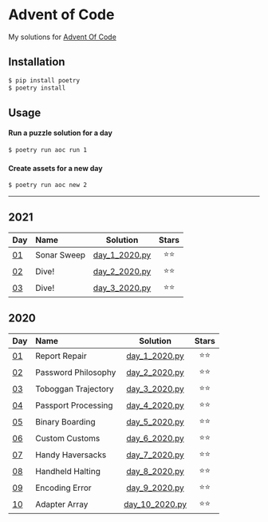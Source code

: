 # Advent of Code
My solutions for [Advent Of Code](https://adventofcode.com/)

## Installation
```bash
$ pip install poetry
$ poetry install
```

## Usage
#### Run a puzzle solution for a day
```bash
$ poetry run aoc run 1
```

#### Create assets for a new day
```bash
$ poetry run aoc new 2
```

---

## 2021
| Day | Name | Solution | Stars |
|:------------- |:-------------|:-----:|:-----:|
|[01](https://adventofcode.com/2021/day/1)|Sonar Sweep|[day_1_2020.py](/aoc/2021/day_1_2021.py)|⭐⭐|
|[02](https://adventofcode.com/2021/day/2)|Dive!|[day_2_2020.py](/aoc/2021/day_2_2021.py)|⭐⭐|
|[03](https://adventofcode.com/2021/day/3)|Dive!|[day_3_2020.py](/aoc/2021/day_3_2021.py)|⭐⭐|

## 2020
| Day | Name | Solution | Stars |
|:------------- |:-------------|:-----:|:-----:|
|[01](https://adventofcode.com/2020/day/1)|Report Repair|[day_1_2020.py](/aoc/2020/day_1_2020.py)|⭐⭐|
|[02](https://adventofcode.com/2020/day/2)|Password Philosophy|[day_2_2020.py](/aoc/2020/day_2_2020.py)|⭐⭐|
|[03](https://adventofcode.com/2020/day/3)|Toboggan Trajectory|[day_3_2020.py](/aoc/2020/day_3_2020.py)|⭐⭐|
|[04](https://adventofcode.com/2020/day/4)|Passport Processing|[day_4_2020.py](/aoc/2020/day_4_2020.py)|⭐⭐|
|[05](https://adventofcode.com/2020/day/5)|Binary Boarding|[day_5_2020.py](/aoc/2020/day_5_2020.py)|⭐⭐|
|[06](https://adventofcode.com/2020/day/6)|Custom Customs|[day_6_2020.py](/aoc/2020/day_6_2020.py)|⭐⭐|
|[07](https://adventofcode.com/2020/day/7)|Handy Haversacks|[day_7_2020.py](/aoc/2020/day_7_2020.py)|⭐⭐|
|[08](https://adventofcode.com/2020/day/8)|Handheld Halting|[day_8_2020.py](/aoc/2020/day_8_2020.py)|⭐⭐|
|[09](https://adventofcode.com/2020/day/9)|Encoding Error|[day_9_2020.py](/aoc/2020/day_9_2020.py)|⭐⭐|
|[10](https://adventofcode.com/2020/day/10)|Adapter Array|[day_10_2020.py](/aoc/2020/day_10_2020.py)|⭐⭐|
